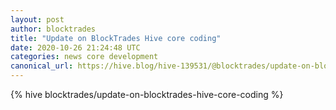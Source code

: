 ```yaml
---
layout: post
author: blocktrades
title: "Update on BlockTrades Hive core coding"
date: 2020-10-26 21:24:48 UTC
categories: news core development
canonical_url: https://hive.blog/hive-139531/@blocktrades/update-on-blocktrades-hive-core-coding
---
```

{% hive blocktrades/update-on-blocktrades-hive-core-coding %}

